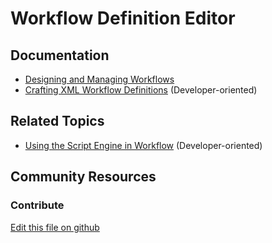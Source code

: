 # Workflow Definition Editor

## Documentation

* [Designing and Managing Workflows](https://learn.liferay.com/dxp/7.x/en/process-automation/workflow/designing_and_managing_workflows.html)
* [Crafting XML Workflow Definitions](https://learn.liferay.com/dxp/7.x/en/process-automation/workflow/developer-guide/crafting-xml-workflow-definitions.html) (Developer-oriented)

## Related Topics

* [Using the Script Engine in Workflow](https://learn.liferay.com/dxp/7.x/en/process-automation/workflow/developer-guide/using-the-script-engine-in-workflow.html) (Developer-oriented)

## Community Resources

### Contribute

[Edit this file on github](https://github.com/olafk/controlpanel-documentation-docs/blob/master/md/74en/com_liferay_portal_workflow_kaleo_designer_web_portlet_KaleoDesignerPortlet/designer_edit_kaleo_definition_version.jsp.md)
